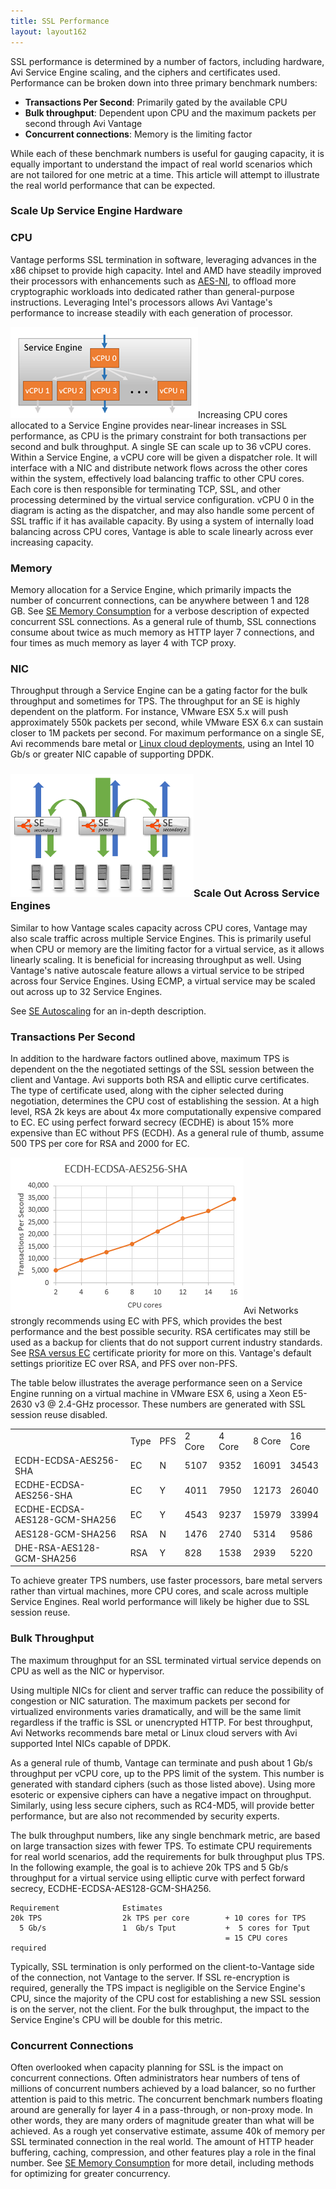 ```yaml
---
title: SSL Performance
layout: layout162
---
```

SSL performance is determined by a number of factors, including hardware, Avi Service Engine scaling, and the ciphers and certificates used. Performance can be broken down into three primary benchmark numbers:

* **Transactions Per Second**:  Primarily gated by the available CPU
* **Bulk throughput**:  Dependent upon CPU and the maximum packets per second through Avi Vantage
* **Concurrent connections**:  Memory is the limiting factor 

While each of these benchmark numbers is useful for gauging capacity, it is equally important to understand the impact of real world scenarios which are not tailored for one metric at a time. This article will attempt to illustrate the real world performance that can be expected.

 

### Scale Up Service Engine Hardware

### CPU

Vantage performs SSL termination in software, leveraging advances in the x86 chipset to provide high capacity. Intel and AMD have steadily improved their processors with enhancements such as <a href="http://www.intel.com/content/www/us/en/architecture-and-technology/advanced-encryption-standard--aes-/data-protection-aes-general-technology.html">AES-NI</a>, to offload more cryptographic workloads into dedicated rather than general-purpose instructions. Leveraging Intel's processors allows Avi Vantage's performance to increase steadily with each generation of processor.

<a href="img/vCPUscaleout1.png"><img class="size-full wp-image-7829 alignright" src="img/vCPUscaleout1.png" alt="vCPUscaleout1" width="300" height="146"></a>Increasing CPU cores allocated to a Service Engine provides near-linear increases in SSL performance, as CPU is the primary constraint for both transactions per second and bulk throughput.  A single SE can scale up to 36 vCPU cores. Within a Service Engine, a vCPU core will be given a dispatcher role.  It will interface with a NIC and distribute network flows across the other cores within the system, effectively load balancing traffic to other CPU cores.  Each core is then responsible for terminating TCP, SSL, and other processing determined by the virtual service configuration.  vCPU 0 in the diagram is acting as the dispatcher, and may also handle some percent of SSL traffic if it has available capacity.  By using a system of internally load balancing across CPU cores, Vantage is able to scale linearly across ever increasing capacity.

### Memory

Memory allocation for a Service Engine, which primarily impacts the number of concurrent connections, can be anywhere between 1 and 128 GB.  See <a href="/docs/16.2/se-memory-consumption">SE Memory Consumption</a> for a verbose description of expected concurrent SSL connections.  As a general rule of thumb, SSL connections consume about twice as much memory as HTTP layer 7 connections, and four times as much memory as layer 4 with TCP proxy.

### NIC

Throughput through a Service Engine can be a gating factor for the bulk throughput and sometimes for TPS.  The throughput for an SE is highly dependent on the platform.  For instance, VMware ESX 5.x will push approximately 550k packets per second, while VMware ESX 6.x can sustain closer to 1M packets per second.  For maximum performance on a single SE, Avi recommends bare metal or <a href="/docs/16.2/installation-guides/installing-avi-vantage-for-a-linux-server-cloud">Linux cloud deployments</a>, using an Intel 10 Gb/s or greater NIC capable of supporting DPDK.

 

### <a href="img/scale-illustrated.png"><img class=" wp-image-1379 alignright" src="img/scale-illustrated.png" alt="scale illustrated" width="293" height="197"></a>Scale Out Across Service Engines

Similar to how Vantage scales capacity across CPU cores, Vantage may also scale traffic across multiple Service Engines. This is primarily useful when CPU or memory are the limiting factor for a virtual service, as it allows linearly scaling.  It is beneficial for increasing throughput as well.  Using Vantage's native autoscale feature allows a virtual service to be striped across four Service Engines.  Using ECMP, a virtual service may be scaled out across up to 32 Service Engines.

See <a href="/docs/16.2/autoscale-service-engines">SE Autoscaling</a> for an in-depth description.

 

### Transactions Per Second

In addition to the hardware factors outlined above, maximum TPS is dependent on the the negotiated settings of the SSL session between the client and Vantage.  Avi supports both RSA and elliptic curve certificates.  The type of certificate used, along with the cipher selected during negotiation, determines the CPU cost of establishing the session. At a high level, RSA 2k keys are about 4x more computationally expensive compared to EC.  EC using perfect forward secrecy (ECDHE) is about 15% more expensive than EC without PFS (ECDH).  As a general rule of thumb, assume 500 TPS per core for RSA and 2000 for EC.

<a href="img/SSL-Performance.png"><img class="size-full wp-image-7762 alignright" src="img/SSL-Performance.png" alt="SSL Performance" width="373" height="250"></a>Avi Networks strongly recommends using EC with PFS, which provides the best performance and the best possible security.  RSA certificates may still be used as a backup for clients that do not support current industry standards.  See <a href="/docs/16.2/ecc-versus-rsa-certificate-priority">RSA versus EC</a> certificate priority for more on this.  Vantage's default settings prioritize EC over RSA, and PFS over non-PFS.

The table below illustrates the average performance seen on a Service Engine running on a virtual machine in VMware ESX 6, using a Xeon E5-2630 v3 @ 2.4-GHz processor.  These numbers are generated with SSL session reuse disabled.

<table class="table table-hover table table-bordered table-hover">  
<tbody>       
<tr>        
<td></td>
<td>Type</td>
<td>PFS</td>
<td>2 Core</td>
<td>4 Core</td>
<td>8 Core</td>
<td>16 Core</td>
</tr>
<tr>        
<td>ECDH-ECDSA-AES256-SHA</td>
<td>EC</td>
<td>N</td>
<td>5107</td>
<td>9352</td>
<td>16091</td>
<td>34543</td>
</tr>
<tr>        
<td>ECDHE-ECDSA-AES256-SHA</td>
<td>EC</td>
<td>Y</td>
<td>4011</td>
<td>7950</td>
<td>12173</td>
<td>26040</td>
</tr>
<tr>        
<td>ECDHE-ECDSA-AES128-GCM-SHA256</td>
<td>EC</td>
<td>Y</td>
<td>4543</td>
<td>9237</td>
<td>15979</td>
<td>33994</td>
</tr>
<tr>        
<td>AES128-GCM-SHA256</td>
<td>RSA</td>
<td>N</td>
<td>1476</td>
<td>2740</td>
<td>5314</td>
<td>9586</td>
</tr>
<tr>        
<td>DHE-RSA-AES128-GCM-SHA256</td>
<td>RSA</td>
<td>Y</td>
<td>828</td>
<td>1538</td>
<td>2939</td>
<td>5220</td>
</tr>
</tbody>
</table> 

 

To achieve greater TPS numbers, use faster processors, bare metal servers rather than virtual machines, more CPU cores, and scale across multiple Service Engines.  Real world performance will likely be higher due to SSL session reuse.

 

### Bulk Throughput

The maximum throughput for an SSL terminated virtual service depends on CPU as well as the NIC or hypervisor.

Using multiple NICs for client and server traffic can reduce the possibility of congestion or NIC saturation.  The maximum packets per second for virtualized environments varies dramatically, and will be the same limit regardless if the traffic is SSL or unencrypted HTTP.  For best throughput, Avi Networks recommends bare metal or Linux cloud servers with Avi supported Intel NICs capable of DPDK.

As a general rule of thumb, Vantage can terminate and push about 1 Gb/s throughput per vCPU core, up to the PPS limit of the system.  This number is generated with standard ciphers (such as those listed above).  Using more esoteric or expensive ciphers can have a negative impact on throughput.  Similarly, using less secure ciphers, such as RC4-MD5, will provide better performance, but are also not recommended by security experts.

The bulk throughput numbers, like any single benchmark metric, are based on large transaction sizes with fewer TPS. To estimate CPU requirements for real world scenarios, add the requirements for bulk throughput plus TPS.  In the following example, the goal is to achieve 20k TPS and 5 Gb/s throughput for a virtual service using elliptic curve with perfect forward secrecy, ECDHE-ECDSA-AES128-GCM-SHA256.

<pre><code class="language-lua">Requirement              Estimates               
20k TPS                  2k TPS per core        + 10 cores for TPS       
  5 Gb/s                 1  Gb/s Tput           +  5 cores for Tput
                                                = 15 CPU cores required</code></pre>  

Typically, SSL termination is only performed on the client-to-Vantage side of the connection, not Vantage to the server. If SSL re-encryption is required, generally the TPS impact is negligible on the Service Engine's CPU, since the majority of the CPU cost for establishing a new SSL session is on the server, not the client. For the bulk throughput, the impact to the Service Engine's CPU will be double for this metric.

### Concurrent Connections

Often overlooked when capacity planning for SSL is the impact on concurrent connections. Often administrators hear numbers of tens of millions of concurrent numbers achieved by a load balancer, so no further attention is paid to this metric. The concurrent benchmark numbers floating around are generally for layer 4 in a pass-through, or non-proxy mode. In other words, they are many orders of magnitude greater than what will be achieved. As a rough yet conservative estimate, assume 40k of memory per SSL terminated connection in the real world. The amount of HTTP header buffering, caching, compression, and other features play a role in the final number. See <a href="/docs/16.2/se-memory-consumption" target="_blank">SE Memory Consumption</a> for more detail, including methods for optimizing for greater concurrency.
